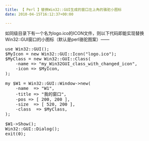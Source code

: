 ```yaml
---
title: 【 Perl 】替换Win32::GUI生成的窗口左上角的骆驼小图标
date: 2010-04-15T16:12:37+00:00

---
```

如同级目录下有一个名为logo.ico的ICON文件，则以下代码即能实现替换Win32::GUI窗口的小图标（默认是perl骆驼图案）——

<pre class="brush: bash">use Win32::GUI();
$MyIcon = new Win32::GUI::Icon("logo.ico");
$MyClass = new Win32::GUI::Class(
	-name => "my_Win32GUI_class_with_changed_icon",
	-icon => $MyIcon,
);

my $W1 = Win32::GUI::Window->new(
	-name  => "W1",
	-title => "我的窗口",
	-pos => [ 200, 200 ],
	-size  => [ 520, 200 ],
	-class  => $MyClass,
);

$W1->Show();
Win32::GUI::Dialog();
exit(0);
</pre>
